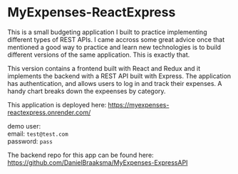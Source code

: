 # MyExpenses-ReactExpress

This is a small budgeting application I built to practice implementing different types of REST APIs. I came accross some great advice once that mentioned a good way to practice and learn new technologies is to build different versions of the same application. This is exactly that.

This version contains a frontend built with React and Redux and it implements the backend with a REST API built with Express. The application has authentication, and allows users to log in and track their expenses. A handy chart breaks down the expeenses by category.

This application is deployed here:
https://myexpenses-reactexpress.onrender.com/

demo user:
<br>
email: `test@test.com`
<br>
password: `pass`

The backend repo for this app can be found here:
https://github.com/DanielBraaksma/MyExpenses-ExpressAPI


